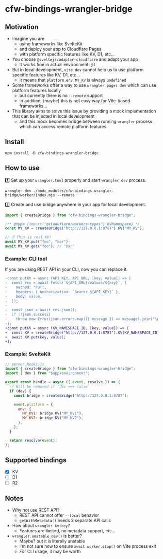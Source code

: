 # cfw-bindings-wrangler-bridge

## Motivation

- Imagine you are
  - using frameworks like SvelteKit
  - and deploy your app to Cloudflare Pages
  - with platform specific features like KV, D1, etc...
- You choose `@sveltejs/adapter-cloudflare` and adapt your app
  - It works fine in actual environment! ;D
- But in local development, `vite dev` cannot help us to use platform specific features like KV, D1, etc...
  - It means that `platform.env.MY_KV` is always `undefined`
- Some frameworks offer a way to use `wrangler pages dev` which can use platform features locally
  - but currently there is no `--remote` support
  - In addition, (maybe) this is not easy way for Vite-based frameworks...
- This library aims to solve this issue by providing a mock implementation that can be injected in local development
  - and this mock becomes bridge between running `wrangler` process which can access remote platform features

## Install

```
npm install -D cfw-bindings-wrangler-bridge
```

## How to use

1️⃣ Set up your `wrangler.toml` properly and start `wrangler dev` process.

```
wrangler dev ./node_modules/cfw-bindings-wrangler-bridge/worker/index.mjs --remote
```

2️⃣ Create and use bridge anywhere in your app for local development.

```js
import { createBridge } from "cfw-bindings-wrangler-bridge";

/** @type {import("@cloduflare/workers-types").KVNamespace} */
const MY_KV = createBridge("http://127.0.0.1:8787").KV("MY_KV");

// ✌️ This is real KV!
await MY_KV.put("foo", "bar");
await MY_KV.get("foo"); // "bar"
```

### Example: CLI tool

If you are using REST API in your CLI, now you can replace it.

```diff
-const putKV = async (API_KEY, API_URL, [key, value]) => {
-  const res = await fetch(`${API_URL}/values/${key}`, {
-    method: "PUT",
-    headers: { Authorization: `Bearer ${API_KEY}` },
-    body: value,
-  });
-
-  const json = await res.json();
-  if (!json.success)
-    throw new Error(json.errors.map(({ message }) => message).join("\n"));
-};
+const putKV = async (KV_NAMESPACE_ID, [key, value]) => {
+  const KV = createBridge("http://127.0.0.1:8787").KV(KV_NAMESPACE_ID);
+  await KV.put(key, value);
+};
```

### Example: SvelteKit

```js
// server.hooks.js
import { createBridge } from "cfw-bindings-wrangler-bridge";
import { dev } from "$app/environment";

export const handle = async ({ event, resolve }) => {
  // Will be removed if `dev === false`
  if (dev) {
    const bridge = createBridge("http://127.0.0.1:8787");

    event.platform = {
      env: {
        MY_KV1: bridge.KV("MY_KV1"),
        MY_KV2: bridge.KV("MY_KV2"),
      },
    };
  }

  return resolve(event);
};
```

## Supported bindings

- [x] KV
- [ ] D1
- [ ] R2

## Notes

- Why not use REST API?
  - REST API cannot offer `--local` behavior
  - `getWithMetadata()` needs 2 separate API calls
- How about `wrangler kv:key`?
  - Features are limited, no metadata support, etc...
- `wrangler.unstable_dev()` is better?
  - Maybe? but it is literally unstable
  - I'm not sure how to ensure `await worker.stop()` on Vite process exit
  - For CLI usage, it may be worth
